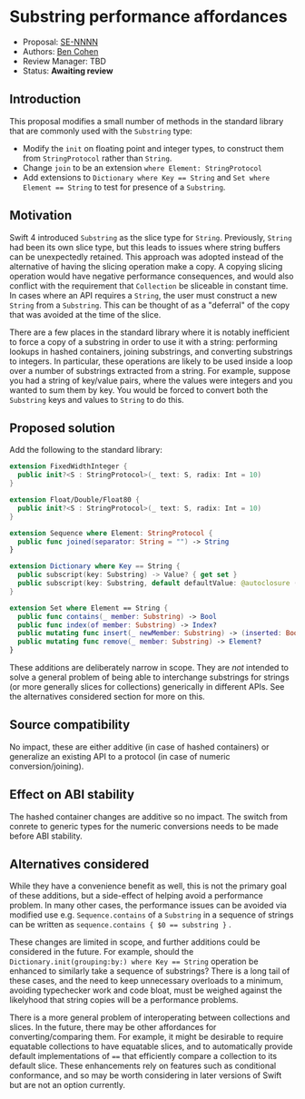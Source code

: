 # Substring performance affordances

* Proposal: [SE-NNNN](NNNN-substring-affordances.md)
* Authors: [Ben Cohen](https://github.com/airspeedswift)
* Review Manager: TBD
* Status: **Awaiting review**

## Introduction

This proposal modifies a small number of methods in the standard library that
are commonly used with the `Substring` type:

 - Modify the `init` on floating point and integer types, to construct them
   from `StringProtocol` rather than `String`. 
- Change `join` to be an extension `where Element: StringProtocol`
- Add extensions to `Dictionary where Key == String` and `Set where Element ==
   String` to test for presence of a `Substring`.

## Motivation

Swift 4 introduced `Substring` as the slice type for `String`. Previously,
`String` had been its own slice type, but this leads to issues where string
buffers can be unexpectedly retained. This approach was adopted instead of the
alternative of having the slicing operation make a copy. A copying slicing
operation would have negative performance consequences, and would also conflict
with the requirement that `Collection` be sliceable in constant time. In cases
where an API requires a `String`, the user must construct a new `String` from a
`Substring`. This can be thought of as a "deferral" of the copy that was
avoided at the time of the slice.

There are a few places in the standard library where it is notably inefficient
to force a copy of a substring in order to use it with a string: performing
lookups in hashed containers, joining substrings, and converting substrings to
integers. In particular, these operations are likely to be used inside a loop
over a number of substrings extracted from a string. For example, suppose you
had a string of key/value pairs, where the values were integers and you wanted
to sum them by key. You would be forced to convert both the `Substring` keys
and values to `String` to do this.

## Proposed solution

Add the following to the standard library:

```swift
extension FixedWidthInteger {
  public init?<S : StringProtocol>(_ text: S, radix: Int = 10)
}

extension Float/Double/Float80 {
  public init?<S : StringProtocol>(_ text: S, radix: Int = 10)
}

extension Sequence where Element: StringProtocol {
  public func joined(separator: String = "") -> String
}

extension Dictionary where Key == String {
  public subscript(key: Substring) -> Value? { get set }
  public subscript(key: Substring, default defaultValue: @autoclosure () -> Value) -> Value { get set }
}

extension Set where Element == String {
  public func contains(_ member: Substring) -> Bool
  public func index(of member: Substring) -> Index?
  public mutating func insert(_ newMember: Substring) -> (inserted: Bool, memberAfterInsert: Element)
  public mutating func remove(_ member: Substring) -> Element?
}
```

These additions are deliberately narrow in scope. They are _not_ intended to
solve a general problem of being able to interchange substrings for strings (or
more generally slices for collections) generically in different APIs. See the
alternatives considered section for more on this.

## Source compatibility

No impact, these are either additive (in case of hashed containers) or
generalize an existing API to a protocol (in case of numeric
conversion/joining).

## Effect on ABI stability

The hashed container changes are additive so no impact. The switch from conrete
to generic types for the numeric conversions needs to be made before ABI
stability.

## Alternatives considered

While they have a convenience benefit as well, this is not the primary goal of
these additions, but a side-effect of helping avoid a performance problem. In
many other cases, the performance issues can be avoided via modified use e.g.
`Sequence.contains` of a `Substring` in a sequence of strings can be written as
`sequence.contains { $0 == substring }` .

These changes are limited in scope, and further additions could be considered
in the future. For example, should the `Dictionary.init(grouping:by:) where Key
== String` operation be enhanced to similarly take a sequence of substrings?
There is a long tail of these cases, and the need to keep unnecessary overloads
to a minimum, avoiding typechecker work and code bloat, must be weighed against
the likelyhood that string copies will be a performance problems.

There is a more general problem of interoperating between collections and
slices. In the future, there may be other affordances for converting/comparing
them. For example, it might be desirable to require equatable collections to
have equatable slices, and to automatically provide default implementations of
`==` that efficiently compare a collection to its default slice. These
enhancements rely on features such as conditional conformance, and so may be
worth considering in later versions of Swift but are not an option currently.


